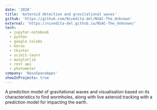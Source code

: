 ```yaml
---
date: '2020'
title: 'Asteroid detection and gravitational waves'
github: 'https://github.com/Nivedita-del/NSAC-The_Unknown'
external: 'https://nivedita-del.github.io/NSAC-The_Unknown/'
tech:
  - jupyter-notebook
  - python
  - google colabs
  - keras
  - tkinter
  - scikit-learn
  - matplotlib
  - rest api
  - photometer
company: 'NasaSpaceApps'
showInProjects: true
---
```


A prediction model of gravitational waves and visualisation based on its characteristics to find wormholes, along with live asteroid tracking with a prediction model for impacting the earth.
